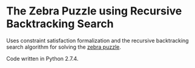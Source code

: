 The Zebra Puzzle using Recursive Backtracking Search
====================================================

Uses constraint satisfaction formalization and the recursive backtracking search algorithm for solving the [zebra puzzle](http://www.cs.duke.edu/courses/spring06/cps102/notes/zebra.pdf).

Code written in Python 2.7.4.
